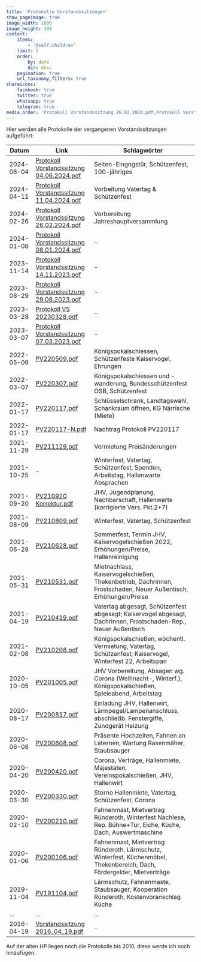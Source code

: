 ```yaml
---
title: 'Protokolle Vorstandssitzungen'
show_pageimage: true
image_width: 1000
image_height: 300
content:
    items:
        - '@self.children'
    limit: 5
    order:
        by: date
        dir: desc
    pagination: true
    url_taxonomy_filters: true
shareicons:
    facebook: true
    twitter: true
    whatsapp: true
    telegram: true
media_order: 'Protokoll Vorstandssitzung 26.02.2024.pdf,Protokoll Vorstandssitzung 08.01.2024.pdf,Protokoll Vorstandssitzung 07.03.2023.pdf,Protokoll Vorstandssitzung 14.11.2023.pdf,Protokoll Vorstandssitzung 29.08.2023.pdf,Protokoll VS 20230328.pdf,Vorstandssitzung 2016_04_19.pdf,PV220509.pdf,PV220307.pdf,PV220117.pdf,PV220117-N.pdf,PV211129.pdf,PV210920 Korrektur.pdf,PV210809.pdf,PV210628.pdf,PV210531.pdf,PV210419.pdf,PV210208.pdf,PV201005.pdf,PV200817.pdf,PV200608.pdf,PV200420.pdf,PV200330.pdf,PV200210.pdf,PV200106.pdf,PV191104.pdf,Protokoll Vorstandssitzung 11.04.2024.pdf,Protokoll Vorstandssitzung 04.06.2024.pdf'
---
```


Hier werden alle Protokolle der vergangenen Vorstandssitzungen aufgeführt:


|**Datum**|**Link**|**Schlagwörter**|
|-------|----|-----|
|2024-06-04|[Protokoll Vorstandssitzung 04.06.2024.pdf](Protokoll%20Vorstandssitzung%2004.06.2024.pdf)|Seiten-Eingngstür, Schützenfest, 100-jähriges|
|2024-04-11|[Protokoll Vorstandssitzung 11.04.2024.pdf](Protokoll%20Vorstandssitzung%2011.04.2024.pdf)|Vorbeitung Vatertag & Schützenfest|
|2024-02-26| [Protokoll Vorstandssitzung 26.02.2024.pdf](Protokoll%20Vorstandssitzung%2026.02.2024.pdf)|Vorbereitung Jahreshauptversammlung|
|2024-01-08| [Protokoll Vorstandssitzung 08.01.2024.pdf](Protokoll%20Vorstandssitzung%2008.01.2024.pdf)|-|
|2023-11-14| [Protokoll Vorstandssitzung 14.11.2023.pdf](Protokoll%20Vorstandssitzung%2014.11.2023.pdf)|-|
|2023-08-29| [Protokoll Vorstandssitzung 29.08.2023.pdf](Protokoll%20Vorstandssitzung%2029.08.2023.pdf)|-|
|2023-03-28| [Protokoll VS 20230328.pdf](Protokoll%20VS%2020230328.pdf)|-|
|2023-03-07| [Protokoll Vorstandssitzung 07.03.2023.pdf](Protokoll%20Vorstandssitzung%2007.03.2023.pdf)|-|
|2022-05-09| [PV220509.pdf](PV220509.pdf)|Königspokalschiessen, Schützenfeste Kaiservogel, Ehrungen|
|2022-03-07| [PV220307.pdf](PV220307.pdf)|Königspokalschiessen und -wanderung, Bundesschützenfest OSB, Schützenfest|
|2022-01-17| [PV220117.pdf](PV220117.pdf)|Schlüsselschrank, Landtagswahl, Schankraum öffnen, KG Närrische (Miete)|
|2022-01-17| [PV220117-N.pdf](PV220117-N.pdf)|Nachtrag Protokoll PV220117|
|2021-11-29| [PV211129.pdf](PV211129.pdf)|Vermietung Preisänderungen|
|2021-10-25|-|Winterfest, Vatertag, Schützenfest, Spenden, Arbeitstag, Hallenwarte Absprachen|
|2021-09-20| [PV210920 Korrektur.pdf](PV210920%20Korrektur.pdf)|JHV, Jugendplanung, Nachbarschaft, Hallenwarte (korrigierte Vers. Pkt.2+7)|
|2021-08-09| [PV210809.pdf](PV210809.pdf)|Winterfest, Vatertag, Schützenfest|
|2021-06-28| [PV210628.pdf](PV210628.pdf)|Sommerfest, Termin JHV, Kaiservogelschießen 2022, Erhöhungen/Preise, Hallenreinigung|
|2021-05-31| [PV210531.pdf](PV210531.pdf)|Mietnachlass, Kaiservogelschießen, Thekenbetrieb, Dachrinnen, Frostschaden, Neuer Außentisch, Erhöhungen/Preise|
|2021-04-19| [PV210419.pdf](PV210419.pdf)|Vatertag abgesagt, Schützenfest abgesagt; Kaiservogel abgesagt, Dachrinnen, Frostschaden-Rep., Neuer Außentisch|
|2021-02-08| [PV210208.pdf](PV210208.pdf)|Königspokalschießen, wöchentl. Vermietung, Vatertag, Schützenfest; Kaiservogel, Winterfest 22, Arbeitspan|
|2020-10-05| [PV201005.pdf](PV201005.pdf)|JHV Vorbereitung, Absagen wg. Corona (Weihnacht-, Winterf.), Königspokalschießen, Spieleabend, Arbeitstag|
|2020-08-17|[PV200817.pdf](PV200817.pdf)|Einladung JHV, Hallenwirt, Lärmpegel/Lampenanschluss, abschließb. Fenstergiffe, Zündgerät Heizung|
|2020-06-08|[PV200608.pdf](PV200608.pdf)|Präsente Hochzeiten, Fahnen an Laternen, Wartung Rasenmäher, Staubsauger|
|2020-04-20|[PV200420.pdf](PV200420.pdf)|Corona, Verträge, Hallenmiete, Majestäten, Vereinspokalschießen, JHV, Hallenwirt|
|2020-03-30|[PV200330.pdf](PV200330.pdf)|Storno Hallenmiete, Vatertag, Schützenfest, Corona|
|2020-02-10|[PV200210.pdf](PV200210.pdf)|Fahnenmast, Mietvertrag Ründeroth, Winterfest Nachlese, Rep. Bühne+Tür, Eiche, Küche, Dach, Auswertmaschine|
|2020-01-06|[PV200106.pdf](PV200106.pdf)|Fahnenmast, Mietvertrag Ründeroth, Lärmschutz, Winterfest, Küchenmöbel, Thekenbereich, Dach, Fördergelder, Mietverträge|
|2019-11-04|[PV191104.pdf](PV191104.pdf)|Lärmschutz, Fahnenmaste, Staubsauger, Kooperation Ründeroth, Kostenvoranschlag Küche|
|...|...|...|
|2016-04-19| [Vorstandssitzung 2016_04_19.pdf](Vorstandssitzung%202016_04_19.pdf)|-|

Auf der alten HP liegen noch die Protokolle bis 2010, diese werde ich noch hinzufügen.